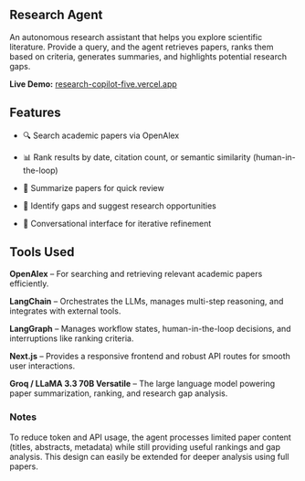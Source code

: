## Research Agent

An autonomous research assistant that helps you explore scientific literature. Provide a query, and the agent retrieves papers, ranks them based on criteria, generates summaries, and highlights potential research gaps.

**Live Demo:** [research-copilot-five.vercel.app](https://research-copilot-five.vercel.app/)

## Features

- 🔍 Search academic papers via OpenAlex

- 📊 Rank results by date, citation count, or semantic similarity (human-in-the-loop)

- 📝 Summarize papers for quick review

- 🧩 Identify gaps and suggest research opportunities

- 💬 Conversational interface for iterative refinement

## Tools Used

**OpenAlex** – For searching and retrieving relevant academic papers efficiently. 

**LangChain** – Orchestrates the LLMs, manages multi-step reasoning, and integrates with external tools.

**LangGraph** – Manages workflow states, human-in-the-loop decisions, and interruptions like ranking criteria.

**Next.js** – Provides a responsive frontend and robust API routes for smooth user interactions. 

**Groq / LLaMA 3.3 70B Versatile** – The large language model powering paper summarization, ranking, and research gap analysis.  

### Notes

To reduce token and API usage, the agent processes limited paper content (titles, abstracts, metadata) while still providing useful rankings and gap analysis. This design can easily be extended for deeper analysis using full papers.